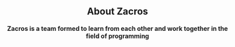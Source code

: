 <div align="center">
<img src="" />
<h2>About Zacros</h2>
<b>Zacros is a team formed to learn from each other and work together in the field of programming</b>
</div>
